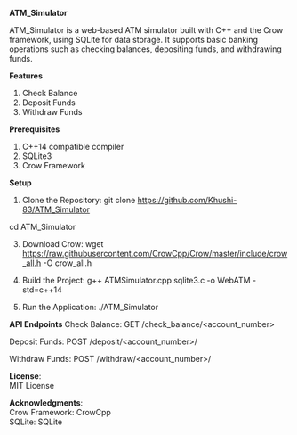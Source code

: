 **ATM_Simulator**

ATM_Simulator is a web-based ATM simulator built with C++ and the Crow framework, using SQLite for data storage. 
It supports basic banking operations such as checking balances, depositing funds, and withdrawing funds.

**Features**
1. Check Balance
2. Deposit Funds
3. Withdraw Funds
   
**Prerequisites**
1. C++14 compatible compiler
2. SQLite3
3. Crow Framework
   
**Setup**

1. Clone the Repository:
git clone https://github.com/Khushi-83/ATM_Simulator

cd ATM_Simulator

3. Download Crow:
wget https://raw.githubusercontent.com/CrowCpp/Crow/master/include/crow_all.h -O crow_all.h

5. Build the Project:
g++ ATMSimulator.cpp sqlite3.c -o WebATM -std=c++14

7. Run the Application:
   ./ATM_Simulator
   
**API Endpoints**
Check Balance:
GET /check_balance/<account_number>

Deposit Funds:
POST /deposit/<account_number>/<amount>

Withdraw Funds:
POST /withdraw/<account_number>/<amount>

**License**: <br>
MIT License

**Acknowledgments**: <br>
Crow Framework: CrowCpp <br>
SQLite: SQLite
